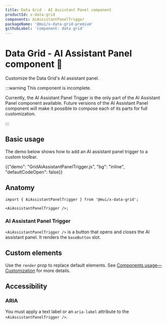 ```yaml
---
title: Data Grid - AI Assistant Panel component
productId: x-data-grid
components: AiAssistantPanelTrigger
packageName: '@mui/x-data-grid-premium'
githubLabel: 'component: data grid'
---
```


# Data Grid - AI Assistant Panel component [<span class="plan-premium"></span>](/x/introduction/licensing/#premium-plan 'Premium plan') 🚧

<p class="description">Customize the Data Grid's AI assistant panel.</p>

:::warning
This component is incomplete.

Currently, the AI Assistant Panel Trigger is the only part of the AI Assistant Panel component available.
Future versions of the AI Assistant Panel component will make it possible to compose each of its parts for full customization.

:::

## Basic usage

The demo below shows how to add an AI assistant panel trigger to a custom toolbar.

{{"demo": "GridAiAssistantPanelTrigger.js", "bg": "inline", "defaultCodeOpen": false}}

## Anatomy

```tsx
import { AiAssistantPanelTrigger } from '@mui/x-data-grid';

<AiAssistantPanelTrigger />;
```

### AI Assistant Panel Trigger

`<AiAssistantPanelTrigger />` is a button that opens and closes the AI assistant panel.
It renders the `baseButton` slot.

## Custom elements

Use the `render` prop to replace default elements.
See [Components usage—Customization](/x/react-data-grid/components/usage/#customization) for more details.

## Accessibility

### ARIA

You must apply a text label or an `aria-label` attribute to the `<AiAssistantPanelTrigger />`.
